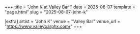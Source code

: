 +++
title = "John K at Valley Bar "
date = 2025-08-07
template = "page.html"
slug = "2025-08-07-john-k"

[extra]
artist = "John K"
venue = "Valley Bar"
venue_url = "https://www.valleybarphx.com/"
+++
